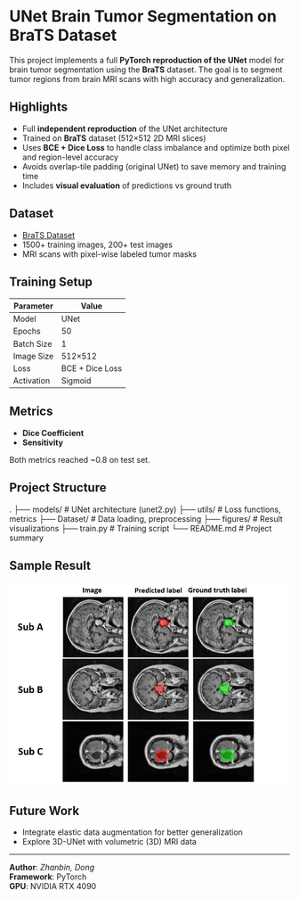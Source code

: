 # UNet Brain Tumor Segmentation on BraTS Dataset

This project implements a full **PyTorch reproduction of the UNet** model for brain tumor segmentation using the **BraTS** dataset. The goal is to segment tumor regions from brain MRI scans with high accuracy and generalization.

## Highlights
- Full **independent reproduction** of the UNet architecture
- Trained on **BraTS** dataset (512×512 2D MRI slices)
- Uses **BCE + Dice Loss** to handle class imbalance and optimize both pixel and region-level accuracy
- Avoids overlap-tile padding (original UNet) to save memory and training time
- Includes **visual evaluation** of predictions vs ground truth

## Dataset
- [BraTS Dataset](https://www.med.upenn.edu/cbica/brats2020/data.html)
- 1500+ training images, 200+ test images
- MRI scans with pixel-wise labeled tumor masks

## Training Setup
| Parameter     | Value     |
|---------------|-----------|
| Model         | UNet      |
| Epochs        | 50        |
| Batch Size    | 1         |
| Image Size    | 512×512   |
| Loss          | BCE + Dice Loss |
| Activation    | Sigmoid   |

## Metrics
- **Dice Coefficient**  
- **Sensitivity**

Both metrics reached ~0.8 on test set.

## Project Structure
.
├── models/ # UNet architecture (unet2.py)
├── utils/ # Loss functions, metrics
├── Dataset/ # Data loading, preprocessing
├── figures/ # Result visualizations
├── train.py # Training script
└── README.md # Project summary

## Sample Result

![segmentation](./figures/seg_res.png)

## Future Work
- Integrate elastic data augmentation for better generalization
- Explore 3D-UNet with volumetric (3D) MRI data

---

**Author**: _Zhanbin, Dong_  
**Framework**: PyTorch  
**GPU**: NVIDIA RTX 4090  